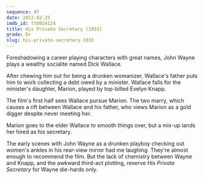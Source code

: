 ```yaml
---
sequence: 97
date: 2012-02-25
imdb_id: tt0024124
title: His Private Secretary (1933)
grade: D+
slug: his-private-secretary-1933
---
```


Foreshadowing a career playing characters with great names, John Wayne plays a wealthy socialite named Dick Wallace.

After chewing him out for being a drunken womanizer, Wallace's father puts him to work collecting a debt owed by a minister. Wallace falls for the minister's daughter, Marion, played by top-billed Evelyn Knapp.

The film's first half sees Wallace pursue Marion. The two marry, which causes a rift between Wallace and his father, who views Marion as a gold digger despite never meeting her.

Marion goes to the elder Wallace to smooth things over, but a mix-up lands her hired as his secretary.

The early scenes with John Wayne as a drunken playboy checking out women's ankles in his rear-view mirror had me laughing. They're almost enough to recommend the film. But the lack of chemistry between Wayne and Knapp, and the awkward third-act plotting, reserve _His Private Secretary_ for Wayne die-hards only.
